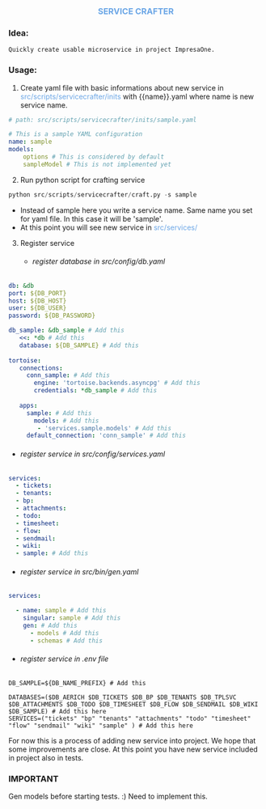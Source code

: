 
### <span style="color: rgb(107, 166, 230); display: block; margin: 0 auto; text-align: center;">SERVICE CRAFTER</span>

###  Idea:
    Quickly create usable microservice in project ImpresaOne.

### Usage:
1. Create yaml file with basic informations about new service in <span style="color: rgb(107, 166, 230);">src/scripts/servicecrafter/inits</span> with {{name}}.yaml where name is new service name. 

```yaml
# path: src/scripts/servicecrafter/inits/sample.yaml

# This is a sample YAML configuration
name: sample
models:
    options # This is considered by default
    sampleModel # This is not implemented yet
```
2. Run python script for crafting service 
```python
python src/scripts/servicecrafter/craft.py -s sample
```
* Instead of sample here you write a service name. Same name you set for yaml file. In this case it will be 'sample'.
* At this point you will see new service in <span style="color: rgb(107, 166, 230);">src/services/
3. Register service
   * ###### register database in  src/config/db.yaml
```yaml
db: &db
port: ${DB_PORT}
host: ${DB_HOST}
user: ${DB_USER}
password: ${DB_PASSWORD}

db_sample: &db_sample # Add this
   <<: *db # Add this
   database: ${DB_SAMPLE} # Add this
  
tortoise: 
   connections:
     conn_sample: # Add this
       engine: 'tortoise.backends.asyncpg' # Add this
       credentials: *db_sample # Add this
             
   apps:
     sample: # Add this 
       models: # Add this
        - 'services.sample.models' # Add this 
     default_connection: 'conn_sample' # Add this
```
* ###### register service in src/config/services.yaml
```yaml
services:
  - tickets:
  - tenants:
  - bp:
  - attachments:
  - todo:
  - timesheet:
  - flow:
  - sendmail:
  - wiki:
  - sample: # Add this
```

* ###### register service in src/bin/gen.yaml
```yaml
services:

  - name: sample # Add this
    singular: sample # Add this
    gen: # Add this
      - models # Add this
      - schemas # Add this
```
* ###### register service in .env file
```text
DB_SAMPLE=${DB_NAME_PREFIX} # Add this

DATABASES=($DB_AERICH $DB_TICKETS $DB_BP $DB_TENANTS $DB_TPLSVC $DB_ATTACHMENTS $DB_TODO $DB_TIMESHEET $DB_FLOW $DB_SENDMAIL $DB_WIKI $DB_SAMPLE) # Add this here
SERVICES=("tickets" "bp" "tenants" "attachments" "todo" "timesheet" "flow" "sendmail" "wiki" "sample" ) # Add this here
```

For now this is a process of adding new service into project. We hope that some improvements are close. At this point you have new service included in project also in tests.

### IMPORTANT
Gen models before starting tests. :) Need to implement this. 